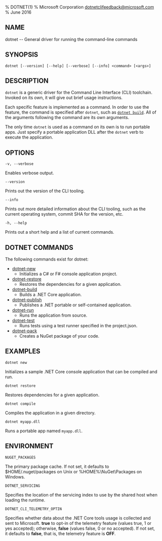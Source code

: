 % DOTNET(1)
% Microsoft Corporation dotnetclifeedback@microsoft.com
% June 2016

## NAME

dotnet -- General driver for running the command-line commands

## SYNOPSIS

`dotnet [--version] [--help] [--verbose] [--info] <command> [<args>]`

## DESCRIPTION
`dotnet` is a generic driver for the Command Line Interface (CLI) toolchain. Invoked on its own, it will give out brief usage instructions.

Each specific feature is implemented as a command. In order to use the feature, the command is specified after `dotnet`, such as [`dotnet build`](https://aka.ms/dotnet-build). All of the arguments following the command are its own arguments.

The only time `dotnet` is used as a command on its own is to run portable apps. Just specify a portable application DLL after the `dotnet` verb to execute the application.    


## OPTIONS
`-v, --verbose`

Enables verbose output.

`--version`

Prints out the version of the CLI tooling.

`--info`

Prints out more detailed information about the CLI tooling, such as the current operating system, commit SHA for the version, etc.

`-h, --help`

Prints out a short help and a list of current commands.

## DOTNET COMMANDS

The following commands exist for dotnet:

* [dotnet-new](https://aka.ms/dotnet-new)
   * Initializes a C# or F# console application project.
* [dotnet-restore](https://aka.ms/dotnet-restore)
  * Restores the dependencies for a given application.
* [dotnet-build](https://aka.ms/dotnet-build)
  * Builds a .NET Core application.
* [dotnet-publish](https://aka.ms/dotnet-publish)
   * Publishes a .NET portable or self-contained application.
* [dotnet-run](https://aka.ms/dotnet-run)
   * Runs the application from source.
* [dotnet-test](https://aka.ms/dotnet-test)
   * Runs tests using a test runner specified in the project.json.
* [dotnet-pack](https://aka.ms/dotnet-pack)
   * Creates a NuGet package of your code.

## EXAMPLES

`dotnet new`

Initializes a sample .NET Core console application that can be compiled and run.

`dotnet restore`

Restores dependencies for a given application.

`dotnet compile`

Compiles the application in a given directory.

`dotnet myapp.dll`

Runs a portable app named `myapp.dll`.

## ENVIRONMENT

`NUGET_PACKAGES`

The primary package cache. If not set, it defaults to $HOME/.nuget/packages on Unix or %HOME%\NuGet\Packages on Windows.

`DOTNET_SERVICING`

Specifies the location of the servicing index to use by the shared host when loading the runtime.

`DOTNET_CLI_TELEMETRY_OPTIN`

Specifies whether data about the .NET Core tools usage is collected and sent to Microsoft. **true** to opt-in of the telemetry feature (values true, 1 or yes accepted); otherwise, **false** (values false, 0 or no accepted). If not set, it defaults to **false**, that is, the telemetry feature is **OFF**.
